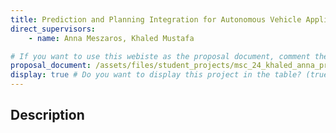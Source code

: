 ```yaml
---
title: Prediction and Planning Integration for Autonomous Vehicle Applications
direct_supervisors: 
    - name: Anna Meszaros, Khaled Mustafa 

# If you want to use this webiste as the proposal document, comment the proposal_document, just write in the body of the document with markdown
proposal_document: /assets/files/student_projects/msc_24_khaled_anna_prediction_planning.pdf
display: true # Do you want to display this project in the table? (true/false)
---
```


<!-- # Title will be added automatically -->

## Description
